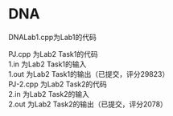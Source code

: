 # DNA

DNALab1.cpp为Lab1的代码

PJ.cpp 为Lab2 Task1的代码  
1.in 为Lab2 Task1的输入  
1.out 为Lab2 Task1的输出（已提交，评分29823）  
PJ-2.cpp 为Lab2 Task2的代码  
2.in 为Lab2 Task2的输入  
2.out 为Lab2 Task2的输出（已提交，评分2078）  
